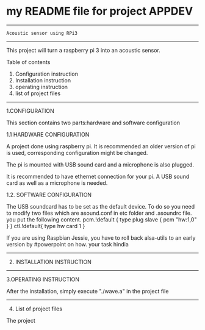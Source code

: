 # my README file for project APPDEV
----------------------------------------
	Acoustic sensor using RPi3
-----------------------------------------


This project will turn a raspberry pi 3 into an acoustic sensor.

Table of contents
 
1. Configuration instruction
2. Installation instruction
3. operating instruction
4. list of project files
------------------------------------------

1.CONFIGURATION

This section contains two parts:hardware and software configuration

1.1 HARDWARE CONFIGURATION

A project done using raspberry pi. It is recommended an older version of pi is used, corresponding configuration might be changed.

The pi is mounted with USB sound card and a microphone is also plugged.

It is recommended to have ethernet connection for your pi. A USB sound card as well as a microphone is needed.

1.2. SOFTWARE CONFIGURATION

The USB soundcard has to be set as the default device. To do so you need to modify two files which are asound.conf in etc folder and .asoundrc file. you put the following content.
pcm.!default {
	type plug
	slave {
		pcm "hw:1,0"
	}
}
ctl.!default{
	type hw 
	card 1
}

If you are using Raspbian Jessie, you have to roll back alsa-utils to an early version by #powerpoint on how. your task hindia

----------------------------------

2. INSTALLATION INSTRUCTION

----------------------------

3.OPERATING INSTRUCTION

After the installation, simply execute "./wave.a" in the project file

-----------------------------

4. List of project files

The project 
